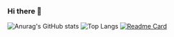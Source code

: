 ### Hi there 👋

<!--
**MasatoArima/MasatoArima** is a ✨ _special_ ✨ repository because its `README.md` (this file) appears on your GitHub profile.

Here are some ideas to get you started:

- 🔭 I’m currently working on ...
- 🌱 I’m currently learning ...
- 👯 I’m looking to collaborate on ...
- 🤔 I’m looking for help with ...
- 💬 Ask me about ...
- 📫 How to reach me: ...
- 😄 Pronouns: ...
- ⚡ Fun fact: ...
-->

![Anurag's GitHub stats](https://github-readme-stats.vercel.app/api?username=MasatoArima&theme=dracula)
![Top Langs](https://github-readme-stats.vercel.app/api/top-langs/?username=MasatoArima&theme=dracula&layout=compact)
[![Readme Card](https://github-readme-stats.vercel.app/api/pin/?username=MasatoArima&repo=RadiationTherapyApplication)](https://github.com/MasatoArima/RadiationTherapyApplication)

